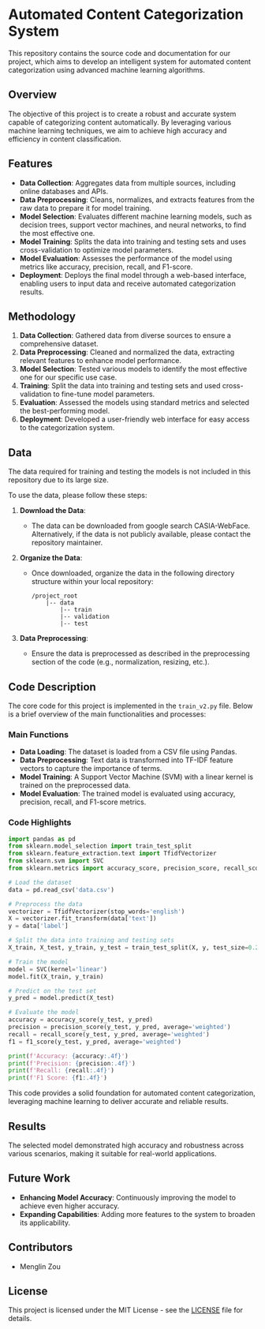 # Automated Content Categorization System

This repository contains the source code and documentation for our project, which aims to develop an intelligent system for automated content categorization using advanced machine learning algorithms.

## Overview

The objective of this project is to create a robust and accurate system capable of categorizing content automatically. By leveraging various machine learning techniques, we aim to achieve high accuracy and efficiency in content classification.

## Features

- **Data Collection**: Aggregates data from multiple sources, including online databases and APIs.
- **Data Preprocessing**: Cleans, normalizes, and extracts features from the raw data to prepare it for model training.
- **Model Selection**: Evaluates different machine learning models, such as decision trees, support vector machines, and neural networks, to find the most effective one.
- **Model Training**: Splits the data into training and testing sets and uses cross-validation to optimize model parameters.
- **Model Evaluation**: Assesses the performance of the model using metrics like accuracy, precision, recall, and F1-score.
- **Deployment**: Deploys the final model through a web-based interface, enabling users to input data and receive automated categorization results.

## Methodology

1. **Data Collection**: Gathered data from diverse sources to ensure a comprehensive dataset.
2. **Data Preprocessing**: Cleaned and normalized the data, extracting relevant features to enhance model performance.
3. **Model Selection**: Tested various models to identify the most effective one for our specific use case.
4. **Training**: Split the data into training and testing sets and used cross-validation to fine-tune model parameters.
5. **Evaluation**: Assessed the models using standard metrics and selected the best-performing model.
6. **Deployment**: Developed a user-friendly web interface for easy access to the categorization system.
## Data

The data required for training and testing the models is not included in this repository due to its large size. 

To use the data, please follow these steps:

1. **Download the Data**:
   - The data can be downloaded from google search CASIA-WebFace. Alternatively, if the data is not publicly available, please contact the repository maintainer.

2. **Organize the Data**:
   - Once downloaded, organize the data in the following directory structure within your local repository:
     ```
     /project_root
         |-- data
             |-- train
             |-- validation
             |-- test
     ```

3. **Data Preprocessing**:
   - Ensure the data is preprocessed as described in the preprocessing section of the code (e.g., normalization, resizing, etc.).

## Code Description

The core code for this project is implemented in the `train_v2.py` file. Below is a brief overview of the main functionalities and processes:

### Main Functions

- **Data Loading**: The dataset is loaded from a CSV file using Pandas.
- **Data Preprocessing**: Text data is transformed into TF-IDF feature vectors to capture the importance of terms.
- **Model Training**: A Support Vector Machine (SVM) with a linear kernel is trained on the preprocessed data.
- **Model Evaluation**: The trained model is evaluated using accuracy, precision, recall, and F1-score metrics.

### Code Highlights

```python
import pandas as pd
from sklearn.model_selection import train_test_split
from sklearn.feature_extraction.text import TfidfVectorizer
from sklearn.svm import SVC
from sklearn.metrics import accuracy_score, precision_score, recall_score, f1_score

# Load the dataset
data = pd.read_csv('data.csv')

# Preprocess the data
vectorizer = TfidfVectorizer(stop_words='english')
X = vectorizer.fit_transform(data['text'])
y = data['label']

# Split the data into training and testing sets
X_train, X_test, y_train, y_test = train_test_split(X, y, test_size=0.2, random_state=42)

# Train the model
model = SVC(kernel='linear')
model.fit(X_train, y_train)

# Predict on the test set
y_pred = model.predict(X_test)

# Evaluate the model
accuracy = accuracy_score(y_test, y_pred)
precision = precision_score(y_test, y_pred, average='weighted')
recall = recall_score(y_test, y_pred, average='weighted')
f1 = f1_score(y_test, y_pred, average='weighted')

print(f'Accuracy: {accuracy:.4f}')
print(f'Precision: {precision:.4f}')
print(f'Recall: {recall:.4f}')
print(f'F1 Score: {f1:.4f}')
```

This code provides a solid foundation for automated content categorization, leveraging machine learning to deliver accurate and reliable results.

## Results

The selected model demonstrated high accuracy and robustness across various scenarios, making it suitable for real-world applications.

## Future Work

- **Enhancing Model Accuracy**: Continuously improving the model to achieve even higher accuracy.
- **Expanding Capabilities**: Adding more features to the system to broaden its applicability.

## Contributors

- Menglin Zou

## License

This project is licensed under the MIT License - see the [LICENSE](LICENSE) file for details.

